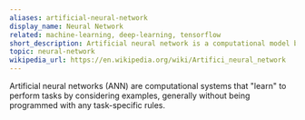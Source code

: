 ```yaml
---
aliases: artificial-neural-network
display_name: Neural Network
related: machine-learning, deep-learning, tensorflow
short_description: Artificial neural network is a computational model based on the structure and functions of biological neural networks.
topic: neural-network
wikipedia_url: https://en.wikipedia.org/wiki/Artifici_neural_network
---
```

Artificial neural networks (ANN) are computational systems that "learn" to perform tasks by considering examples, generally without being programmed with any task-specific rules.
